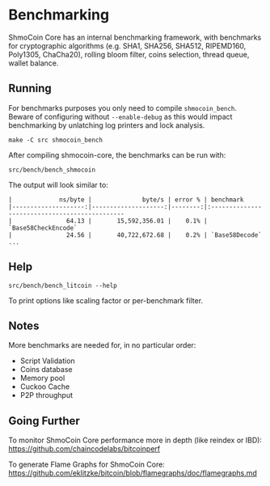 Benchmarking
============

ShmoCoin Core has an internal benchmarking framework, with benchmarks
for cryptographic algorithms (e.g. SHA1, SHA256, SHA512, RIPEMD160, Poly1305, ChaCha20), rolling bloom filter, coins selection,
thread queue, wallet balance.

Running
---------------------

For benchmarks purposes you only need to compile `shmocoin_bench`. Beware of configuring without `--enable-debug` as this would impact
benchmarking by unlatching log printers and lock analysis.

    make -C src shmocoin_bench

After compiling shmocoin-core, the benchmarks can be run with:

    src/bench/bench_shmocoin

The output will look similar to:
```
|             ns/byte |              byte/s | error % | benchmark
|--------------------:|--------------------:|--------:|:----------------------------------------------
|               64.13 |       15,592,356.01 |    0.1% | `Base58CheckEncode`
|               24.56 |       40,722,672.68 |    0.2% | `Base58Decode`
...
```

Help
---------------------

    src/bench/bench_litcoin --help

To print options like scaling factor or per-benchmark filter.

Notes
---------------------
More benchmarks are needed for, in no particular order:
- Script Validation
- Coins database
- Memory pool
- Cuckoo Cache
- P2P throughput

Going Further
--------------------

To monitor ShmoCoin Core performance more in depth (like reindex or IBD): https://github.com/chaincodelabs/bitcoinperf

To generate Flame Graphs for ShmoCoin Core: https://github.com/eklitzke/bitcoin/blob/flamegraphs/doc/flamegraphs.md

